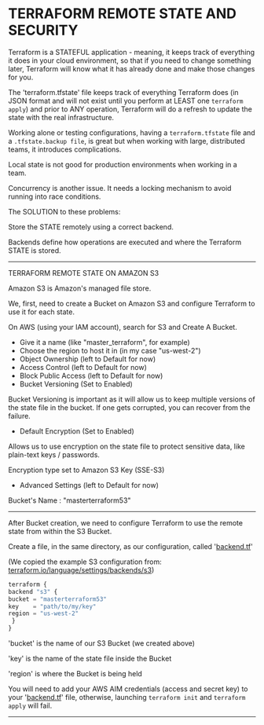 # TERRAFORM REMOTE STATE AND SECURITY

Terraform is a STATEFUL application - meaning, it keeps track of everything it does in your cloud environment, so that if you need to change something later, Terraform will know what it has already done and make those changes for you.

The 'terraform.tfstate' file keeps track of everything Terraform does (in JSON format and will not exist until you perform at LEAST one `terraform apply`) and prior to ANY operation, Terraform will do a refresh to update the state with the real infrastructure.

Working alone or testing configurations, having a `terraform.tfstate` file and a `.tfstate.backup file`, is great but when working with large, distributed teams, it introduces complications.

Local state is not good for production environments when working in a team.

Concurrency is another issue. It needs a locking mechanism to avoid running into race conditions.

The SOLUTION to these problems:

Store the STATE remotely using a correct backend.

Backends define how operations are executed and where the Terraform STATE is stored.

---

TERRAFORM REMOTE STATE ON AMAZON S3

Amazon S3 is Amazon's managed file store.

We, first, need to create a Bucket on Amazon S3 and configure Terraform to use it for each state.

On AWS (using your IAM account), search for S3 and Create A Bucket.

- Give it a name (like "master_terraform", for example)
- Choose the region to host it in (in my case "us-west-2")
- Object Ownership (left to Default for now)
- Access Control (left to Default for now)
- Block Public Access (left to Default for now)
- Bucket Versioning (Set to Enabled)

Bucket Versioning is important as it will allow us to keep multiple versions of the state file in the bucket. If one gets corrupted, you can recover from the failure.

- Default Encryption (Set to Enabled)

Allows us to use encryption on the state file to protect sensitive data, like plain-text keys / passwords.

Encryption type set to Amazon S3 Key (SSE-S3)

- Advanced Settings (left to Default for now)

Bucket's Name : "masterterraform53"

---

After Bucket creation, we need to configure Terraform to use the remote state from within the S3 Bucket.

Create a file, in the same directory, as our configuration, called '[backend.tf](http://backend.tf/)'

(We copied the example S3 configuration from:
[terraform.io/language/settings/backends/s3](http://terraform.io/language/settings/backends/s3))

```jsx
terraform {
backend "s3" {
bucket = "masterterraform53"
key    = "path/to/my/key"
region = "us-west-2"
 }
}
```

'bucket' is the name of our S3 Bucket (we created above)

'key' is the name of the state file inside the Bucket

'region' is where the Bucket is being held

You will need to add your AWS AIM credentials (access and secret key) to your '[backend.tf](http://backend.tf/)' file, otherwise, launching `terraform init` and `terraform apply` will fail.

---